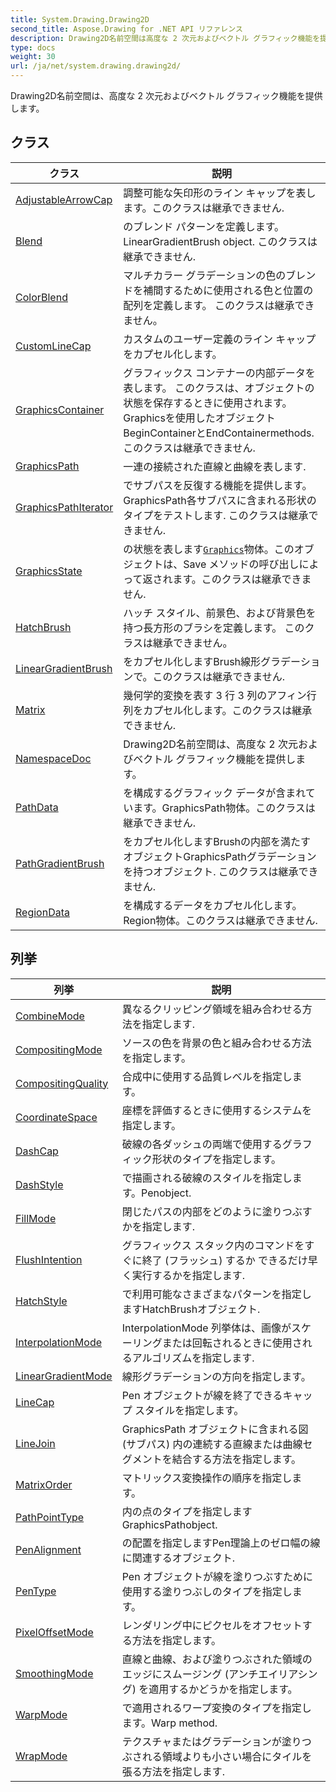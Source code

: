 ```yaml
---
title: System.Drawing.Drawing2D
second_title: Aspose.Drawing for .NET API リファレンス
description: Drawing2D名前空間は高度な 2 次元およびベクトル グラフィック機能を提供します
type: docs
weight: 30
url: /ja/net/system.drawing.drawing2d/
---
```

Drawing2D名前空間は、高度な 2 次元およびベクトル グラフィック機能を提供します。

## クラス

| クラス | 説明 |
| --- | --- |
| [AdjustableArrowCap](./adjustablearrowcap/) | 調整可能な矢印形のライン キャップを表します。このクラスは継承できません. |
| [Blend](./blend/) | のブレンド パターンを定義します。LinearGradientBrush object. このクラスは継承できません. |
| [ColorBlend](./colorblend/) | マルチカラー グラデーションの色のブレンドを補間するために使用される色と位置の配列を定義します。 このクラスは継承できません。 |
| [CustomLineCap](./customlinecap/) | カスタムのユーザー定義のライン キャップをカプセル化します。 |
| [GraphicsContainer](./graphicscontainer/) | グラフィックス コンテナーの内部データを表します。 このクラスは、オブジェクトの状態を保存するときに使用されます。Graphicsを使用したオブジェクトBeginContainerとEndContainermethods. このクラスは継承できません. |
| [GraphicsPath](./graphicspath/) | 一連の接続された直線と曲線を表します. |
| [GraphicsPathIterator](./graphicspathiterator/) | でサブパスを反復する機能を提供します。GraphicsPath各サブパスに含まれる形状のタイプをテストします. このクラスは継承できません. |
| [GraphicsState](./graphicsstate/) | の状態を表します[`Graphics`](../system.drawing/graphics/)物体。このオブジェクトは、Save メソッドの呼び出しによって返されます。このクラスは継承できません. |
| [HatchBrush](./hatchbrush/) | ハッチ スタイル、前景色、および背景色を持つ長方形のブラシを定義します。 このクラスは継承できません。 |
| [LinearGradientBrush](./lineargradientbrush/) | をカプセル化しますBrush線形グラデーションで。このクラスは継承できません. |
| [Matrix](./matrix/) | 幾何学的変換を表す 3 行 3 列のアフィン行列をカプセル化します。このクラスは継承できません. |
| [NamespaceDoc](./namespacedoc/) | Drawing2D名前空間は、高度な 2 次元およびベクトル グラフィック機能を提供します。 |
| [PathData](./pathdata/) | を構成するグラフィック データが含まれています。GraphicsPath物体。このクラスは継承できません. |
| [PathGradientBrush](./pathgradientbrush/) | をカプセル化しますBrushの内部を満たすオブジェクトGraphicsPathグラデーションを持つオブジェクト. このクラスは継承できません. |
| [RegionData](./regiondata/) | を構成するデータをカプセル化します。Region物体。このクラスは継承できません. |
## 列挙

| 列挙 | 説明 |
| --- | --- |
| [CombineMode](./combinemode/) | 異なるクリッピング領域を組み合わせる方法を指定します. |
| [CompositingMode](./compositingmode/) | ソースの色を背景の色と組み合わせる方法を指定します。 |
| [CompositingQuality](./compositingquality/) | 合成中に使用する品質レベルを指定します。 |
| [CoordinateSpace](./coordinatespace/) | 座標を評価するときに使用するシステムを指定します。 |
| [DashCap](./dashcap/) | 破線の各ダッシュの両端で使用するグラフィック形状のタイプを指定します。 |
| [DashStyle](./dashstyle/) | で描画される破線のスタイルを指定します。Penobject. |
| [FillMode](./fillmode/) | 閉じたパスの内部をどのように塗りつぶすかを指定します. |
| [FlushIntention](./flushintention/) | グラフィックス スタック内のコマンドをすぐに終了 (フラッシュ) するか できるだけ早く実行するかを指定します. |
| [HatchStyle](./hatchstyle/) | で利用可能なさまざまなパターンを指定しますHatchBrushオブジェクト. |
| [InterpolationMode](./interpolationmode/) | InterpolationMode 列挙体は、画像がスケーリングまたは回転されるときに使用されるアルゴリズムを指定します. |
| [LinearGradientMode](./lineargradientmode/) | 線形グラデーションの方向を指定します。 |
| [LineCap](./linecap/) | Pen オブジェクトが線を終了できるキャップ スタイルを指定します。 |
| [LineJoin](./linejoin/) | GraphicsPath オブジェクトに含まれる図 (サブパス) 内の連続する直線または曲線セグメントを結合する方法を指定します。 |
| [MatrixOrder](./matrixorder/) | マトリックス変換操作の順序を指定します。 |
| [PathPointType](./pathpointtype/) | 内の点のタイプを指定しますGraphicsPathobject. |
| [PenAlignment](./penalignment/) | の配置を指定しますPen理論上のゼロ幅の線に関連するオブジェクト. |
| [PenType](./pentype/) | Pen オブジェクトが線を塗りつぶすために使用する塗りつぶしのタイプを指定します。 |
| [PixelOffsetMode](./pixeloffsetmode/) | レンダリング中にピクセルをオフセットする方法を指定します。 |
| [SmoothingMode](./smoothingmode/) | 直線と曲線、および塗りつぶされた領域のエッジにスムージング (アンチエイリアシング) を適用するかどうかを指定します。 |
| [WarpMode](./warpmode/) | で適用されるワープ変換のタイプを指定します。Warp method. |
| [WrapMode](./wrapmode/) | テクスチャまたはグラデーションが塗りつぶされる領域よりも小さい場合にタイルを張る方法を指定します. |


